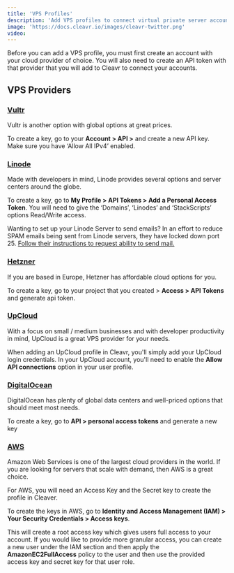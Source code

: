 ```yaml
---
title: 'VPS Profiles'
description: 'Add VPS profiles to connect virtual private server accounts.'
image: 'https://docs.cleavr.io/images/cleavr-twitter.png'
video: 
---
```


<you-tube video="7UGfmjoe17M"></you-tube>

Before you can add a VPS profile, you must first create an account with your cloud provider of choice. You will also 
need to create an API token with that provider that you will add to Cleavr to connect your accounts.

## VPS Providers 

### [Vultr](https://vultr.grsm.io/cleavr)

Vultr is another option with global options at great prices.

To create a key, go to your **Account > API >** and create a new API key. Make sure you have ‘Allow All IPv4’ enabled.

### [Linode](https://linode.gvw92c.net/7mOMer)

Made with developers in mind, Linode provides several options and server centers around the globe.  

To create a key, go to **My Profile > API Tokens > Add a Personal Access Token**. You will need to give the ‘Domains’, 
‘Linodes’ and ‘StackScripts’ options Read/Write access.

Wanting to set up your Linode Server to send emails? In an effort to reduce SPAM emails being sent from Linode servers, they
have locked down port 25. [Follow their instructions to request ability to send mail.](https://www.linode.com/docs/guides/running-a-mail-server/#sending-email-on-linode)

### [Hetzner](https://hetzner.cloud/?ref=6UbiqpRc9BFG)

If you are based in Europe, Hetzner has affordable cloud options for you.

To create a key, go to your project that you created > **Access > API Tokens** and generate api token.

### [UpCloud](https://upcloud.com/signup/?promo=38D8TP)

With a focus on small / medium businesses and with developer productivity in mind, UpCloud is a great VPS provider
for your needs. 

When adding an UpCloud profile in Cleavr, you'll simply add your UpCloud login credentials. In your UpCloud account, you'll
 need to enable the **Allow API connections** option in your user profile. 
 
### [DigitalOcean](https://m.do.co/c/d32ff825abb2)

DigitalOcean has plenty of global data centers and well-priced options that should meet most needs.

To create a key, go to **API > personal access tokens** and generate a new key

### [AWS](https://aws.amazon.com/)
Amazon Web Services is one of the largest cloud providers in the world. If you are looking for servers that scale with demand, 
then AWS is a great choice.

For AWS, you will need an Access Key and the Secret key to create the profile in Cleaver.

To create the keys in AWS, go to **Identity and Access Management (IAM) > Your Security Credentials > Access keys**.

<base-alert>
This will create a root access key which gives users full access to your account. If you would like to provide more 
granular access, you can create a new user under the IAM section and then apply the <b>AmazonEC2FullAccess</b> policy to the user 
and then use the provided access key and secret key for that user role. 
</base-alert>
